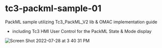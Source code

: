 # tc3-packml-sample-01
PackML sample utilizing Tc3_PackML_V2 lib &amp; OMAC implementation guide 

+ including Tc3 HMI User Control for the PackML State & Mode display

![Screen Shot 2022-07-28 at 3 40 31 PM](https://user-images.githubusercontent.com/68919407/181649346-882f949e-a358-4c18-8e79-ef88263f9e56.png)
